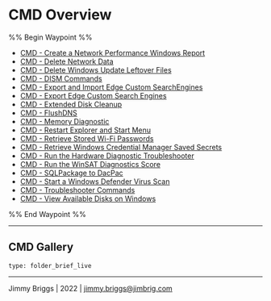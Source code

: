 # CMD Overview

%% Begin Waypoint %%

* [CMD - Create a Network Performance Windows Report](CMD%20-%20Create%20a%20Network%20Performance%20Windows%20Report.md)
* [CMD - Delete Network Data](CMD%20-%20Delete%20Network%20Data.md)
* [CMD - Delete Windows Update Leftover Files](CMD%20-%20Delete%20Windows%20Update%20Leftover%20Files.md)
* [CMD - DISM Commands](CMD%20-%20DISM%20Commands.md)
* [CMD - Export and Import Edge Custom SearchEngines](CMD%20-%20Export%20and%20Import%20Edge%20Custom%20SearchEngines.md)
* [CMD - Export Edge Custom Search Engines](CMD%20-%20Export%20Edge%20Custom%20Search%20Engines.md)
* [CMD - Extended Disk Cleanup](CMD%20-%20Extended%20Disk%20Cleanup.md)
* [CMD - FlushDNS](CMD%20-%20FlushDNS.md)
* [CMD - Memory Diagnostic](CMD%20-%20Memory%20Diagnostic.md)
* [CMD - Restart Explorer and Start Menu](CMD%20-%20Restart%20Explorer%20and%20Start%20Menu.md)
* [CMD - Retrieve Stored Wi-Fi Passwords](CMD%20-%20Retrieve%20Stored%20Wi-Fi%20Passwords.md)
* [CMD - Retrieve Windows Credential Manager Saved Secrets](CMD%20-%20Retrieve%20Windows%20Credential%20Manager%20Saved%20Secrets.md)
* [CMD - Run the Hardware Diagnostic Troubleshooter](CMD%20-%20Run%20the%20Hardware%20Diagnostic%20Troubleshooter.md)
* [CMD - Run the WinSAT Diagnostics Score](CMD%20-%20Run%20the%20WinSAT%20Diagnostics%20Score.md)
* [CMD - SQLPackage to DacPac](CMD%20-%20SQLPackage%20to%20DacPac.md)
* [CMD - Start a Windows Defender Virus Scan](CMD%20-%20Start%20a%20Windows%20Defender%20Virus%20Scan.md)
* [CMD - Troubleshooter Commands](CMD%20-%20Troubleshooter%20Commands.md)
* [CMD - View Available Disks on Windows](CMD%20-%20View%20Available%20Disks%20on%20Windows.md)

%% End Waypoint %%

---

## CMD Gallery

````ccard
type: folder_brief_live
````

---

Jimmy Briggs | 2022 | <jimmy.briggs@jimbrig.com>
